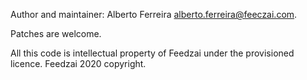 Author and maintainer: Alberto Ferreira alberto.ferreira@feeczai.com.

Patches are welcome.

All this code is intellectual property of Feedzai under the provisioned licence.
Feedzai 2020 copyright.